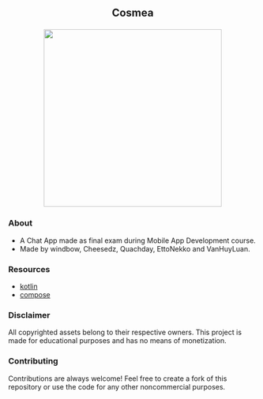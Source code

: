 ## <p align="center"> Cosmea
<p align="center">  </p>

<p align="center"> <img src="https://i.imgur.com/1EfiH9S.png"/ width="360;"> </p>

### About
- A Chat App made as final exam during Mobile App Development course.
- Made by windbow, Cheesedz, Quachday, EttoNekko and VanHuyLuan.

### Resources
- [kotlin](https://kotlinlang.org/)
- [compose](https://developer.android.com/develop/ui/compose/designsystems/material3)
### Disclaimer
All copyrighted assets belong to their respective owners. This project is made for educational purposes and has no means of monetization.
### Contributing
Contributions are always welcome! Feel free to create a fork of this repository or use the code for any other noncommercial purposes.
